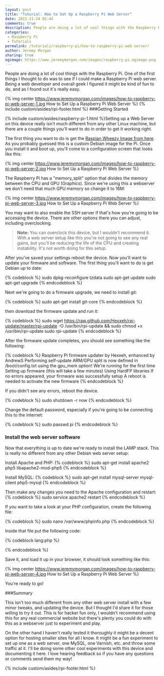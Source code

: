 ```yaml
---
layout: post
title: "Tutorial: How to Set Up a Raspberry Pi Web Server"
date: 2012-11-24 02:44
comments: true
description: People are doing a lot of cool things with the Raspberry Pi. One of the first things I thought to do was to see if I could make a Raspberry Pi web server. Being a web developer and overall geek I figured it might be kind of fun to do, and as I found out it's really easy.
categories:
 - Raspberry Pi
 - Tutorials
permalink: /tutorials/raspberry-pi/how-to-raspberry-pi-web-server/
author: Jeremy Morgan
sharing: true
ogimage: https://www.jeremymorgan.com/images/raspberry-pi-ogimage.png
---
```


People are doing a lot of cool things with the Raspberry Pi. One of the first things I thought to do was to see if I could make a Raspberry Pi web server. Being a web developer and overall geek I figured it might be kind of fun to do, and as I found out it's really easy. 
<!-- more -->
{% img center https://www.jeremymorgan.com/images/how-to-raspberry-pi-web-server-1.jpg How to Set Up a Raspberry Pi Web Server %}
{% include custom/asides/rpi-footer.html %}
###Getting Started

{% include custom/asides/raspberry-pi-1.html %}Setting up a Web Server on this device really isn't much different from any other Linux machine, but there are a couple things you'll want to do in order to get it working right. 

The first thing you want to do is get the <a href="http://www.raspberrypi.org/downloads">Raspian Wheezy Image from here</a>. As you probably guessed this is a custom Debian image for the Pi. Once you install it and boot up, you'll come to a configuration screen that looks like this:

{% img center https://www.jeremymorgan.com/images/how-to-raspberry-pi-web-server-2.jpg How to Set Up a Raspberry Pi Web Server %}

The Raspberry Pi has a "memory_split" option that divides the memory between the CPU and GPU (Graphics). Since we're using this a webserver we don't need that much GPU memory so change it to 16M:

{% img center https://www.jeremymorgan.com/images/how-to-raspberry-pi-web-server-3.jpg How to Set Up a Raspberry Pi Web Server %}

You may want to also enable the SSH server if that's how you're going to be accessing the device. There are other options there you can adjust, including overclocking. 

><b>Note:</b> You can overclock this device, but I wouldn't recommend it. With a web server setup like this you're not going to see any real gains, but you'll be reducing the life of the CPU and creating instability. It's not worth doing for this setup. 

After you've saved your settings reboot the device. Now you'll want to update your firmware and software. The first thing you'll want to do is get Debian up to date:

{% codeblock %}
sudo dpkg-reconfigure tzdata
sudo apt-get update
sudo apt-get upgrade
{% endcodeblock %}

Next we're going to do a firmware upgrade, we need to install git:

{% codeblock %}
sudo apt-get install git-core
{% endcodeblock %}

then download the firmware update and run it:

{% codeblock %}
sudo wget https://raw.github.com/Hexxeh/rpi-update/master/rpi-update -O /usr/bin/rpi-update && sudo chmod +x /usr/bin/rpi-update
sudo rpi-update
{% endcodeblock %}

After the firmware update completes, you should see something like the following:

{% codeblock %}
Raspberry Pi firmware updater by Hexxeh, enhanced by AndrewS
Performing self-update
ARM/GPU split is now defined in /boot/config.txt using the gpu_mem option!
We're running for the first time
Setting up firmware (this will take a few minutes)
Using HardFP libraries
If no errors appeared, your firmware was successfully setup
A reboot is needed to activate the new firmware
{% endcodeblock %}

If you didn't see any errors, reboot the device. 

{% codeblock %}
sudo shutdown -r now
{% endcodeblock %}

Change the default password, especially if you're going to be connecting this to the internet:

{% codeblock %}
sudo passwd pi
{% endcodeblock %}



### Install the web server software

Now that everything is up to date we're ready to install the LAMP stack. This is really no different from any other Debian web server setup:

Install Apache and PHP:
{% codeblock %}
sudo apt-get install apache2 php5 libapache2-mod-php5
{% endcodeblock %}

Install MySQL:
{% codeblock %}
sudo apt-get install mysql-server mysql-client php5-mysql
{% endcodeblock %}

Then make any changes you need to the Apache configuration and restart:
{% codeblock %}
sudo service apache2 restart
{% endcodeblock %}

If you want to take a look at your PHP configuration, create the following file:

{% codeblock %}
sudo nano /var/www/phpinfo.php
{% endcodeblock %}

Inside that file put the following code:

{% codeblock lang:php %}
<?php phpinfo(); ?>
{% endcodeblock %}

Save it, and load it up in your browser, it should look something like this:

{% img center https://www.jeremymorgan.com/images/how-to-raspberry-pi-web-server-4.jpg How to Set Up a Raspberry Pi Web Server %}

You're ready to go! 

###Summary

This isn't too much different from any other web server install with a few minor tweaks, and updating the device. But I thought I'd share it for those willing to try it out. This is for hacker fun only, I wouldn't recommend using this for any real commercial website but there's plenty you could do with this as a webserver just to experiment and play.

On the other hand I haven't really tested it thoroughly it might be a decent option for hosting smaller sites for all I know. It might be a fun experiment to set up one as a web server, one MySQL, one Varnish, etc. and throw some traffic at it. I'll be doing some other cool experiments with this device and documenting it here. I love hearing feedback so if you have any questions or comments send them my way! 

{% include custom/asides/rpi-footer.html %}



